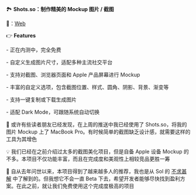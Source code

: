 🏞 **Shots.so：制作精美的 Mockup 图片 / 截图**



🔗：[Web](https://shots.so/)



👉 **Features**



\- 正在内测中，完全免费

\- 自定义生成图片尺寸，适配多种主流社交平台

\- 支持对截图、浏览器页面和 Apple 产品屏幕进行 Mockup

\- 丰富的自定义选项，包含截图位置、样式、圆角、阴影、背景、渐变等

\- 支持一键复制或下载生成图片

\- 适配 Dark Mode，可跟随系统自动切换



🎨 或许有些读者朋友已经发现，在上周的推送中我已经使用了 Shots.so，将我的图片 Mockup 上了 MacBook Pro。有时候简单的截图缺乏设计感，就需要这样的工具为其增色



💡 我们已经在之前介绍过太多的截图美化项目，但是自备 Apple 设备 Mockup 的不多。本项目不仅功能丰富，而且在完成度和美观性上相较竞品更胜一筹



👀 自从去年问世以来，本项目得到了越来越多人的推荐，我也是从 Sol 的 [不求甚解](https://t.me/fakeye/995) 中了解到的。但我想它不会一直 Beta 下去，希望开发者能够尽快找到盈利方案。在此之前，就让我们免费使用这个完成度极高的项目